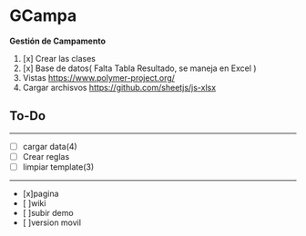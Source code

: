 # GCampa

**Gestión de Campamento**

1. [x] Crear las clases
2. [x] Base de datos( Falta Tabla Resultado, se maneja en Excel )
3. Vistas https://www.polymer-project.org/
4. Cargar archisvos https://github.com/sheetjs/js-xlsx

## To-Do
***
  - [ ] cargar data(4)
  - [ ] Crear reglas
  - [ ] limpiar template(3)
***
  - [x]pagina
  - [ ]wiki
  - [ ]subir demo
  - [ ]version movil
